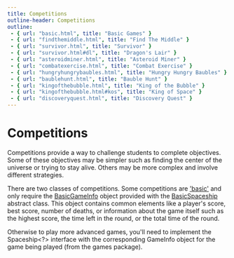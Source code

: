 ```yaml
---
title: Competitions
outline-header: Competitions
outline:
 - { url: "basic.html", title: "Basic Games" }
 - { url: "findthemiddle.html", title: "Find The Middle" }
 - { url: "survivor.html", title: "Survivor" }
 - { url: "survivor.html#dl", title: "Dragon's Lair" }
 - { url: "asteroidminer.html", title: "Asteroid Miner" }
 - { url: "combatexercise.html", title: "Combat Exercise" }
 - { url: "hungryhungrybaubles.html", title: "Hungry Hungry Baubles" }
 - { url: "baublehunt.html", title: "Bauble Hunt" }
 - { url: "kingofthebubble.html", title: "King of the Bubble" }
 - { url: "kingofthebubble.html#kos", title: "King of Space" }
 - { url: "discoveryquest.html", title: "Discovery Quest" }
---
```


Competitions
============
Competitions provide a way to challenge students to complete objectives.  Some of these objectives may be simpler such as finding the center of the universe or trying to stay alive.  Others may be more complex and involve different strategies.

There are two classes of competitions.  Some competitions are ['basic'](basic.html) and only require the [BasicGameInfo](http://mikeware.github.io/SpaceBattleArena/client/java_doc/ihs/apcs/spacebattle/BasicGameInfo.html) object provided with the [BasicSpaceship](http://mikeware.github.io/SpaceBattleArena/client/java_doc/ihs/apcs/spacebattle/BasicSpaceship.html) abstract class.  This object contains common elements like a player's score, best score, number of deaths, or information about the game itself such as the highest score, the time left in the round, or the total time of the round.

Otherwise to play more advanced games, you'll need to implement the Spaceship<?> interface with the corresponding GameInfo object for the game being played (from the games package).

